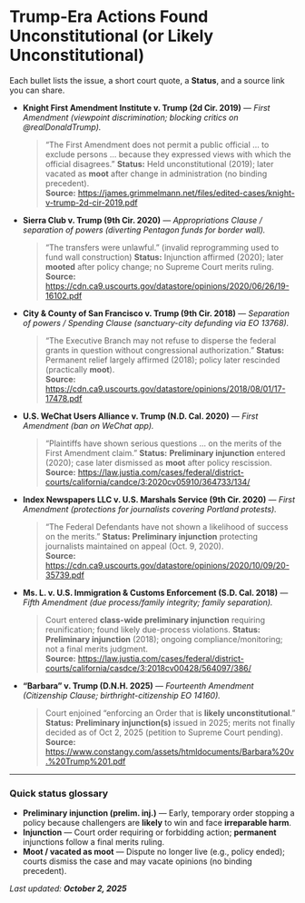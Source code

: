 # Trump-Era Actions Found Unconstitutional (or Likely Unconstitutional)

Each bullet lists the issue, a short court quote, a **Status**, and a source link you can share.

- **Knight First Amendment Institute v. Trump (2d Cir. 2019)** — *First Amendment (viewpoint discrimination; blocking critics on @realDonaldTrump).*
  > “The First Amendment does not permit a public official … to exclude persons … because they expressed views with which the official disagrees.”
  **Status:** Held unconstitutional (2019); later vacated as **moot** after change in administration (no binding precedent).  
  **Source:** https://james.grimmelmann.net/files/edited-cases/knight-v-trump-2d-cir-2019.pdf

- **Sierra Club v. Trump (9th Cir. 2020)** — *Appropriations Clause / separation of powers (diverting Pentagon funds for border wall).*
  > “The transfers were unlawful.” (invalid reprogramming used to fund wall construction)
  **Status:** Injunction affirmed (2020); later **mooted** after policy change; no Supreme Court merits ruling.  
  **Source:** https://cdn.ca9.uscourts.gov/datastore/opinions/2020/06/26/19-16102.pdf

- **City & County of San Francisco v. Trump (9th Cir. 2018)** — *Separation of powers / Spending Clause (sanctuary-city defunding via EO 13768).*
  > “The Executive Branch may not refuse to disperse the federal grants in question without congressional authorization.”
  **Status:** Permanent relief largely affirmed (2018); policy later rescinded (practically **moot**).  
  **Source:** https://cdn.ca9.uscourts.gov/datastore/opinions/2018/08/01/17-17478.pdf

- **U.S. WeChat Users Alliance v. Trump (N.D. Cal. 2020)** — *First Amendment (ban on WeChat app).*
  > “Plaintiffs have shown serious questions … on the merits of the First Amendment claim.”
  **Status:** **Preliminary injunction** entered (2020); case later dismissed as **moot** after policy rescission.  
  **Source:** https://law.justia.com/cases/federal/district-courts/california/candce/3:2020cv05910/364733/134/

- **Index Newspapers LLC v. U.S. Marshals Service (9th Cir. 2020)** — *First Amendment (protections for journalists covering Portland protests).*
  > “The Federal Defendants have not shown a likelihood of success on the merits.”
  **Status:** **Preliminary injunction** protecting journalists maintained on appeal (Oct. 9, 2020).  
  **Source:** https://cdn.ca9.uscourts.gov/datastore/opinions/2020/10/09/20-35739.pdf

- **Ms. L. v. U.S. Immigration & Customs Enforcement (S.D. Cal. 2018)** — *Fifth Amendment (due process/family integrity; family separation).*
  > Court entered **class-wide preliminary injunction** requiring reunification; found likely due-process violations.
  **Status:** **Preliminary injunction** (2018); ongoing compliance/monitoring; not a final merits judgment.  
  **Source:** https://law.justia.com/cases/federal/district-courts/california/casdce/3:2018cv00428/564097/386/

- **“Barbara” v. Trump (D.N.H. 2025)** — *Fourteenth Amendment (Citizenship Clause; birthright-citizenship EO 14160).*
  > Court enjoined “enforcing an Order that is **likely unconstitutional**.”
  **Status:** **Preliminary injunction(s)** issued in 2025; merits not finally decided as of Oct 2, 2025 (petition to Supreme Court pending).  
  **Source:** https://www.constangy.com/assets/htmldocuments/Barbara%20v.%20Trump%201.pdf

---

### Quick status glossary
- **Preliminary injunction (prelim. inj.)** — Early, temporary order stopping a policy because challengers are **likely** to win and face **irreparable harm**.
- **Injunction** — Court order requiring or forbidding action; **permanent** injunctions follow a final merits ruling.
- **Moot / vacated as moot** — Dispute no longer live (e.g., policy ended); courts dismiss the case and may vacate opinions (no binding precedent).

_Last updated: **October 2, 2025**_
